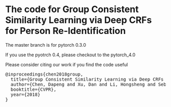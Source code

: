 # The code for Group Consistent Similarity Learning via Deep CRFs for Person Re-Identification

The master branch is for pytorch 0.3.0

If you use the pyotrch 0.4, please checkout to the  pytorch_4.0

Please consider citing our work if you find the code useful
<pre>
@inproceedings{chen2018group,
  title={Group Consistent Similarity Learning via Deep CRFs for Person Re-Identification},
  author={Chen, Dapeng and Xu, Dan and Li, Hongsheng and Sebe, Nicu and Wang, Xiaogang},
  booktitle={CVPR},
  year={2018}
}
</pre>



